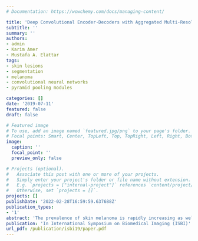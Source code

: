 ```yaml
---
# Documentation: https://wowchemy.com/docs/managing-content/

title: 'Deep Convolutional Encoder-Decoders with Aggregated Multi-Resolution Skip Connections for Skin Lesion Segmentation'
subtitle: ''
summary: ''
authors:
- admin
- Karim Amer
- Mustafa A. Elattar
tags:
- skin lesions
- segmentation
- melanoma
- convolutional neural networks
- pyramid pooling modules

categories: []
date: '2019-07-11'
featured: false
draft: false

# Featured image
# To use, add an image named `featured.jpg/png` to your page's folder.
# Focal points: Smart, Center, TopLeft, Top, TopRight, Left, Right, BottomLeft, Bottom, BottomRight.
image:
  caption: ''
  focal_point: ''
  preview_only: false

# Projects (optional).
#   Associate this post with one or more of your projects.
#   Simply enter your project's folder or file name without extension.
#   E.g. `projects = ["internal-project"]` references `content/project/deep-learning/index.md`.
#   Otherwise, set `projects = []`.
projects: []
publishDate: '2022-02-28T16:59:59.637688Z'
publication_types:
- '1'
abstract: 'The prevalence of skin melanoma is rapidly increasing as well as the recorded death cases of its patients. Automatic image segmentation tools play an important role in providing standardized computer-assisted analysis for skin melanoma patients. Current state-of-the-art segmentation methods are based on fully convolutional neural networks, which utilize an encoder-decoder approach. However, these methods produce coarse segmentation masks due to the loss of location information during the encoding layers. Inspired by Pyramid Scene Parsing Network (PSP-Net), we propose an encoder-decoder model that utilizes pyramid pooling modules in the deep skip connections which aggregate the global context and compensate for the lost spatial information. We trained and validated our approach using ISIC 2018: Skin Lesion Analysis Towards Melanoma Detection grand challenge dataset. Our approach showed a validation accuracy with a Jaccard index of 0.837, which outperforms U-Net. We believe that with this reported reliable accuracy, this method can be introduced for clinical practice.'
publication: 'In International Symposium on Biomedical Imaging (ISBI)'
url_pdf: /publication/isbi19/paper.pdf
---
```

